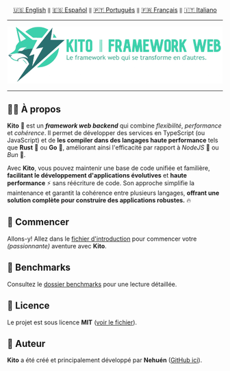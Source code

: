 <div align="center">

[🇺🇸 English](../english/README.md) `‖` [🇪🇸 Español](../español/README.md) `‖` [🇵🇹 Português](../portugues/README.md) `‖` [🇫🇷 Français](../francais/README.md) `‖` [🇮🇹 Italiano](../italiano/README.md)

<hr />

<img src="../../public/static/banners/kito_banner_fr.png" alt="Kito Banner" />

<hr />

</div>

## 👋🏼 À propos

**Kito** 🦊 est un **_framework web backend_** qui combine _flexibilité_, _performance_ et _cohérence_. Il permet de développer des services en TypeScript (ou JavaScript) et de **les compiler dans des langages haute performance** tels que **Rust** 🦀 ou **Go** 🐹, améliorant ainsi l'efficacité par rapport à _NodeJS_ 🐢 ou _Bun_ 🍙.

Avec **Kito**, vous pouvez maintenir une base de code unifiée et familière, **facilitant le développement d'applications évolutives** et **haute performance** ⚡ sans réécriture de code. Son approche simplifie la maintenance et garantit la cohérence entre plusieurs langages, **offrant une solution complète pour construire des applications robustes.** 🔥

## 🚀 Commencer

Allons-y! Allez dans le [fichier d'introduction](docs/INTRODUCTION.md) pour commencer votre _(passionnante)_ aventure avec **Kito**.

## 👀 Benchmarks

Consultez le [dossier benchmarks](/benchmarks) pour une lecture détaillée.

## 📄 Licence

Le projet est sous licence **MIT** ([voir le fichier](./LICENSE)).

## 👤 Auteur

**Kito** a été créé et principalement développé par **Nehuén** ([GitHub ici](https://github.com/nehu3n)).
